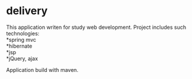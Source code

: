 # delivery
This application writen for study web development.
Project includes such technologies:
 <br/>*spring mvc
 <br/>*hibernate
 <br/>*jsp
 <br/>*jQuery, ajax
 
Application build with maven.
